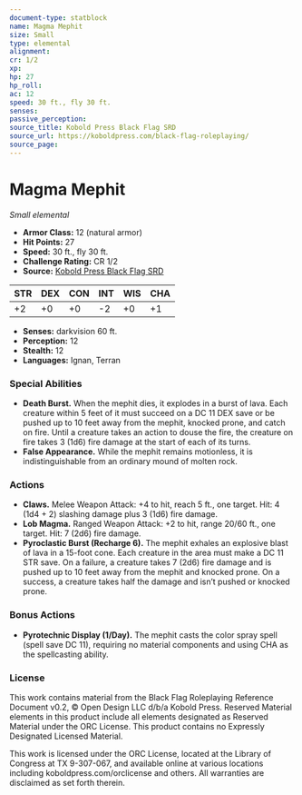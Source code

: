 ```yaml
---
document-type: statblock
name: Magma Mephit
size: Small
type: elemental
alignment: 
cr: 1/2
xp: 
hp: 27
hp_roll: 
ac: 12
speed: 30 ft., fly 30 ft.
senses: 
passive_perception: 
source_title: Kobold Press Black Flag SRD
source_url: https://koboldpress.com/black-flag-roleplaying/
source_page: 
---
```


# Magma Mephit

*Small elemental*

- **Armor Class:** 12 (natural armor)
- **Hit Points:** 27
- **Speed:** 30 ft., fly 30 ft.
- **Challenge Rating:** CR 1/2
- **Source:** [Kobold Press Black Flag SRD](https://koboldpress.com/black-flag-roleplaying/)

| STR | DEX | CON | INT | WIS | CHA |
| --- | --- | --- | --- | --- | --- |
| +2 | +0 | +0 | -2 | +0 | +1 |

- **Senses:** darkvision 60 ft.
- **Perception:** 12
- **Stealth:** 12
- **Languages:** Ignan, Terran

### Special Abilities

- **Death Burst.** When the mephit dies, it explodes in a burst of lava. Each creature within 5 feet of it must succeed on a DC 11 DEX save or be pushed up to 10 feet away from the mephit, knocked prone, and catch on fire. Until a creature takes an action to douse the fire, the creature on fire takes 3 (1d6) fire damage at the start of each of its turns.
- **False Appearance.** While the mephit remains motionless, it is indistinguishable from an ordinary mound of molten rock.

### Actions

- **Claws.** Melee Weapon Attack: +4 to hit, reach 5 ft., one target. Hit: 4 (1d4 + 2) slashing damage plus 3 (1d6) fire damage.
- **Lob Magma.** Ranged Weapon Attack: +2 to hit, range 20/60 ft., one target. Hit: 7 (2d6) fire damage.
- **Pyroclastic Burst (Recharge 6).** The mephit exhales an explosive blast of lava in a 15-foot cone. Each creature in the area must make a DC 11 STR save. On a failure, a creature takes 7 (2d6) fire damage and is pushed up to 10 feet away from the mephit and knocked prone. On a success, a creature takes half the damage and isn’t pushed or knocked prone.

### Bonus Actions

- **Pyrotechnic Display (1/Day).** The mephit casts the color spray spell (spell save DC 11), requiring no material components and using CHA as the spellcasting ability.

### License

This work contains material from the Black Flag Roleplaying Reference Document v0.2, © Open Design LLC d/b/a Kobold Press. Reserved Material elements in this product include all elements designated as Reserved Material under the ORC License. This product contains no Expressly Designated Licensed Material.

This work is licensed under the ORC License, located at the Library of Congress at TX 9-307-067, and available online at various locations including koboldpress.com/orclicense and others. All warranties are disclaimed as set forth therein.
